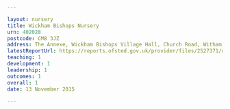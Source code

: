 ```yaml
---

layout: nursery
title: Wickham Bishops Nursery
urn: 402028
postcode: CM8 3JZ
address: The Annexe, Wickham Bishops Village Hall, Church Road, Witham, Essex, CM8 3JZ
latestReportUrl: https://reports.ofsted.gov.uk/provider/files/2527371/urn/402028.pdf
teaching: 1
development: 1
leadership: 1
outcomes: 1
overall: 1
date: 13 November 2015

---
```

